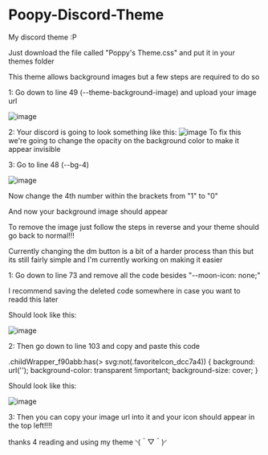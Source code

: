# Poopy-Discord-Theme
My discord theme :P

Just download the file called "Poppy's Theme.css" and put it in your themes folder

This theme allows background images but a few steps are required to do so

1:
Go down to line 49 (--theme-background-image) and upload your image url

![image](https://github.com/user-attachments/assets/7956134f-2d17-4e00-9867-1c9dd9c79fd7)

2:
Your discord is going to look something like this:
![image](https://github.com/user-attachments/assets/633a3d9e-b8bb-4c90-9cda-718a3467f743)
To fix this we're going to change the opacity on the background color to make it appear invisible

3:
Go to line 48 (--bg-4)

![image](https://github.com/user-attachments/assets/98a9cab2-0b32-4613-99de-b7b4807aed18)

Now change the 4th number within the brackets from "1" to "0"

And now your background image should appear

To remove the image just follow the steps in reverse and your theme should go back to normal!!!



Currently changing the dm button is a bit of a harder process than this but its still fairly simple and I'm currently working on making it easier

1:
Go down to line 73 and remove all the code besides "--moon-icon: none;"

I recommend saving the deleted code somewhere in case you want to readd this later

Should look like this:

![image](https://github.com/user-attachments/assets/2bf77159-e794-4170-8b35-8d95e8b5ec40)

2:
Then go down to line 103 and copy and paste this code

.childWrapper_f90abb:has(> svg:not(.favoriteIcon_dcc7a4)) {
	background: url('');
	background-color: transparent !important;
	background-size: cover;
}

Should look like this:

![image](https://github.com/user-attachments/assets/0090133e-0d20-481a-87a5-fbb32d61908d)


3:
Then you can copy your image url into it and your icon should appear in the top left!!!!

thanks 4 reading and using my theme ◝(＾▽＾)◜
